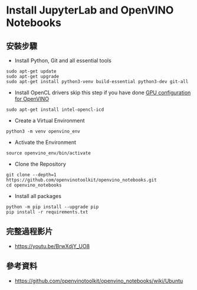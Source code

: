 # Install JupyterLab and OpenVINO Notebooks

## 安裝步驟
*  Install Python, Git and all essential tools
```
sudo apt-get update
sudo apt-get upgrade
sudo apt-get install python3-venv build-essential python3-dev git-all
```
* Install OpenCL drivers
skip this step if you have done [GPU configuration for OpenVINO](https://github.com/changtimwu/intel-devcup-2022-iei/blob/main/openvino_setup.md#%E8%A8%AD%E5%AE%9A-gpu-configuration)
```
sudo apt-get install intel-opencl-icd
```

* Create a Virtual Environment
```
python3 -m venv openvino_env
```
* Activate the Environment
```
source openvino_env/bin/activate
```
* Clone the Repository
```
git clone --depth=1 https://github.com/openvinotoolkit/openvino_notebooks.git
cd openvino_notebooks
```
* Install all packages 
```
python -m pip install --upgrade pip
pip install -r requirements.txt
```

## 完整過程影片
* https://youtu.be/BrwXdjY_UO8

## 參考資料
* https://github.com/openvinotoolkit/openvino_notebooks/wiki/Ubuntu
